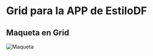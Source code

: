 # Grid para la APP de EstiloDF

## Maqueta en Grid

![Maqueta](http://lawebdelaweb.com/images/grid.png "App")
